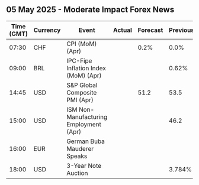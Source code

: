 ## 05 May 2025 - Moderate Impact Forex News

| Time (GMT) | Currency | Event | Actual | Forecast | Previous |
|------|----------|-------|--------|----------|----------|
| 07:30 | CHF | CPI (MoM) (Apr) |  | 0.2% | 0.0% |
| 09:00 | BRL | IPC-Fipe Inflation Index (MoM) (Apr) |  |  | 0.62% |
| 14:45 | USD | S&P Global Composite PMI (Apr) |  | 51.2 | 53.5 |
| 15:00 | USD | ISM Non-Manufacturing Employment (Apr) |  |  | 46.2 |
| 16:00 | EUR | German Buba Mauderer Speaks |  |  |  |
| 18:00 | USD | 3-Year Note Auction |  |  | 3.784% |

